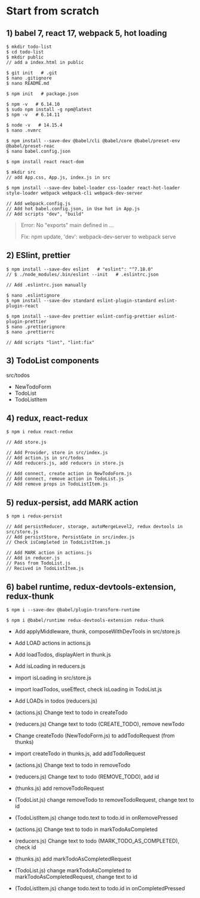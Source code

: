 # Start from scratch

## 1) babel 7, react 17, webpack 5, hot loading

```terminal
$ mkdir todo-list
$ cd todo-list
$ mkdir public
// add a index.html in public

$ git init   # .git
$ nano .gitignore
$ nano README.md

$ npm init   # package.json

$ npm -v   # 6.14.10   
$ sudo npm install -g npm@latest 
$ npm -v   # 6.14.11

$ node -v   # 14.15.4
$ nano .nvmrc

$ npm install --save-dev @babel/cli @babel/core @babel/preset-env @babel/preset-reac
$ nano babel.config.json

$ npm install react react-dom

$ mkdir src
// add App.css, App.js, index.js in src

$ npm install --save-dev babel-loader css-loader react-hot-loader style-loader webpack webpack-cli webpack-dev-server

// Add webpack.config.js
// Add hot babel.config.json, in Use hot in App.js
// Add scripts "dev", "build"

```
> Error: No "exports" main defined in ...
>
> Fix: npm update, 
> 'dev': webpack-dev-server to webpack serve

## 2) ESlint, prettier
```terminal
$ npm install --save-dev eslint   # "eslint": "^7.18.0"
// $ ./node_modules/.bin/eslint --init   # .eslintrc.json

// Add .eslintrc.json manually

$ nano .eslintignore
$ npm install --save-dev standard eslint-plugin-standard eslint-plugin-react

$ npm install --save-dev prettier eslint-config-prettier eslint-plugin-prettier
$ nano .prettierignore
$ nano .prettierrc

// Add scripts "lint", "lint:fix"

```

## 3) TodoList components

src/todos

- NewTodoForm
- TodoList
- TodoListItem

## 4) redux, react-redux
```terminal
$ npm i redux react-redux

// Add store.js

// Add Provider, store in src/index.js
// Add action.js in src/todos
// Add reducers.js, add reducers in store.js

// Add connect, create action in NewTodoForm.js
// Add connect, remove action in TodoList.js
// Add remove props in TodoListItem.js

```

## 5) redux-persist, add MARK action

```terminal
$ npm i redux-persist

// Add persistReducer, storage, autoMergeLevel2, redux devtools in src/store.js
// Add persistStore, PersistGate in src/index.js
// Check isCompleted in TodoListItem.js

// Add MARK action in actions.js
// Add in reducer.js
// Pass from TodoList.js
// Recived in TodoListItem.js

```

## 6) babel runtime, redux-devtools-extension, redux-thunk

```terminal
$ npm i --save-dev @babel/plugin-transform-runtime

$ npm i @babel/runtime redux-devtools-extension redux-thunk

```

- Add applyMiddleware, thunk, composeWithDevTools in src/store.js
- Add LOAD actions in actions.js
- Add loadTodos, displayAlert in thunk.js
- Add isLoading in reducers.js
- import isLoading in src/store.js

- import loadTodos, useEffect, check isLoading in TodoList.js

- Add LOADs in todos (reducers.js) 

- (actions.js) Change text to todo in createTodo 
- (reducers.js) Change text to todo (CREATE_TODO), remove newTodo 
- Change createTodo (NewTodoForm.js) to addTodoRequest (from thunks)
- import createTodo in thunks.js, add addTodoRequest

- (actions.js) Change text to todo in removeTodo 
- (reducers.js) Change text to todo (REMOVE_TODO), add id
- (thunks.js) add removeTodoRequest
- (TodoList.js) change removeTodo to removeTodoRequest, change text to id
- (TodoListItem.js) change todo.text to todo.id in onRemovePressed

- (actions.js) Change text to todo in markTodoAsCompleted
- (reducers.js) Change text to todo (MARK_TODO_AS_COMPLETED), check id
- (thunks.js) add markTodoAsCompletedRequest
- (TodoList.js) change markTodoAsCompleted to markTodoAsCompletedRequest, change text to id
- (TodoListItem.js) change todo.text to todo.id in onCompletedPressed